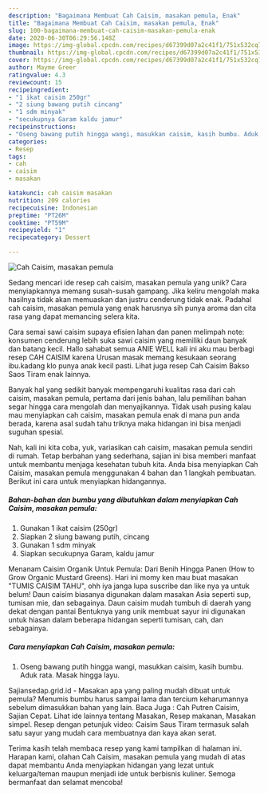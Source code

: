 ```yaml
---
description: "Bagaimana Membuat Cah Caisim, masakan pemula, Enak"
title: "Bagaimana Membuat Cah Caisim, masakan pemula, Enak"
slug: 100-bagaimana-membuat-cah-caisim-masakan-pemula-enak
date: 2020-06-30T06:29:56.148Z
image: https://img-global.cpcdn.com/recipes/d67399d07a2c41f1/751x532cq70/cah-caisim-masakan-pemula-foto-resep-utama.jpg
thumbnail: https://img-global.cpcdn.com/recipes/d67399d07a2c41f1/751x532cq70/cah-caisim-masakan-pemula-foto-resep-utama.jpg
cover: https://img-global.cpcdn.com/recipes/d67399d07a2c41f1/751x532cq70/cah-caisim-masakan-pemula-foto-resep-utama.jpg
author: Mayme Greer
ratingvalue: 4.3
reviewcount: 15
recipeingredient:
- "1 ikat caisim 250gr"
- "2 siung bawang putih cincang"
- "1 sdm minyak"
- "secukupnya Garam kaldu jamur"
recipeinstructions:
- "Oseng bawang putih hingga wangi, masukkan caisim, kasih bumbu. Aduk rata. Masak hingga layu."
categories:
- Resep
tags:
- cah
- caisim
- masakan

katakunci: cah caisim masakan 
nutrition: 209 calories
recipecuisine: Indonesian
preptime: "PT26M"
cooktime: "PT59M"
recipeyield: "1"
recipecategory: Dessert

---
```



![Cah Caisim, masakan pemula](https://img-global.cpcdn.com/recipes/d67399d07a2c41f1/751x532cq70/cah-caisim-masakan-pemula-foto-resep-utama.jpg)

Sedang mencari ide resep cah caisim, masakan pemula yang unik? Cara menyiapkannya memang susah-susah gampang. Jika keliru mengolah maka hasilnya tidak akan memuaskan dan justru cenderung tidak enak. Padahal cah caisim, masakan pemula yang enak harusnya sih punya aroma dan cita rasa yang dapat memancing selera kita.

Cara semai sawi caisim supaya efisien lahan dan panen melimpah note: konsumen cenderung lebih suka sawi caisim yang memiliki daun banyak dan batang kecil. Hallo sahabat semua ANIE WELL kali ini aku mau berbagi resep CAH CAISIM karena Urusan masak memang kesukaan seorang ibu.kadang klo punya anak kecil pasti. Lihat juga resep Cah Caisim Bakso Saos Tiram enak lainnya.

Banyak hal yang sedikit banyak mempengaruhi kualitas rasa dari cah caisim, masakan pemula, pertama dari jenis bahan, lalu pemilihan bahan segar hingga cara mengolah dan menyajikannya. Tidak usah pusing kalau mau menyiapkan cah caisim, masakan pemula enak di mana pun anda berada, karena asal sudah tahu triknya maka hidangan ini bisa menjadi suguhan spesial.


Nah, kali ini kita coba, yuk, variasikan cah caisim, masakan pemula sendiri di rumah. Tetap berbahan yang sederhana, sajian ini bisa memberi manfaat untuk membantu menjaga kesehatan tubuh kita. Anda bisa menyiapkan Cah Caisim, masakan pemula menggunakan 4 bahan dan 1 langkah pembuatan. Berikut ini cara untuk menyiapkan hidangannya.

<!--inarticleads1-->

##### Bahan-bahan dan bumbu yang dibutuhkan dalam menyiapkan Cah Caisim, masakan pemula:

1. Gunakan 1 ikat caisim (250gr)
1. Siapkan 2 siung bawang putih, cincang
1. Gunakan 1 sdm minyak
1. Siapkan secukupnya Garam, kaldu jamur


Menanam Caisim Organik Untuk Pemula: Dari Benih Hingga Panen (How to Grow Organic Mustard Greens). Hari ini momy ken mau buat masakan &#34;TUMIS CAISIM TAHU&#34;, ohh iya janga lupa suscribe dan like nya ya untuk belum! Daun caisim biasanya digunakan dalam masakan Asia seperti sup, tumisan mie, dan sebagainya. Daun caisim mudah tumbuh di daerah yang dekat dengan pantai Bentuknya yang unik membuat sayur ini digunakan untuk hiasan dalam beberapa hidangan seperti tumisan, cah, dan sebagainya. 

<!--inarticleads2-->

##### Cara menyiapkan Cah Caisim, masakan pemula:

1. Oseng bawang putih hingga wangi, masukkan caisim, kasih bumbu. Aduk rata. Masak hingga layu.


Sajiansedap.grid.id - Masakan apa yang paling mudah dibuat untuk pemula? Menumis bumbu harus sampai lama dan tercium keharumannya sebelum dimasukkan bahan yang lain. Baca Juga : Cah Putren Caisim, Sajian Cepat. Lihat ide lainnya tentang Masakan, Resep makanan, Masakan simpel. Resep dengan petunjuk video: Caisim Saus Tiram termasuk salah satu sayur yang mudah cara membuatnya dan kaya akan serat. 

Terima kasih telah membaca resep yang kami tampilkan di halaman ini. Harapan kami, olahan Cah Caisim, masakan pemula yang mudah di atas dapat membantu Anda menyiapkan hidangan yang lezat untuk keluarga/teman maupun menjadi ide untuk berbisnis kuliner. Semoga bermanfaat dan selamat mencoba!
